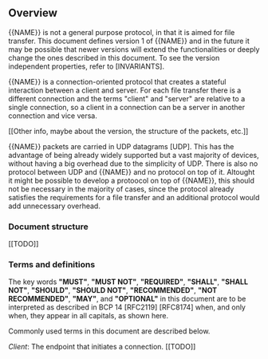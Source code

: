 ## Overview

{{NAME}} is not a general purpose protocol, in that it is aimed for file transfer. This document defines version 1 of {{NAME}} and in the future it may be possible that newer versions will extend the functionalities or deeply change the ones described in this document. To see the version independent properties, refer to [INVARIANTS].

{{NAME}} is a connection-oriented protocol that creates a stateful interaction between a client and server. For each file transfer there is a different connection and the terms "client" and "server" are relative to a single connection, so a client in a connection can be a server in another connection and vice versa.

[[Other info, maybe about the version, the structure of the packets, etc.]]

{{NAME}} packets are carried in UDP datagrams [UDP]. This has the advantage of being already widely supported but a vast majority of devices, without having a big overhead due to the simplicity of UDP. There is also no protocol between UDP and {{NAME}} and no protocol on top of it. Altought it might be possible to develop a protoocol on top of {{NAME}}, this should not be necessary in the majority of cases, since the protocol already satisfies the requirements for a file transfer and an additional protocol would add unnecessary overhead.

### Document structure

[[TODO]]

### Terms and definitions

The key words **"MUST"**, **"MUST NOT"**, **"REQUIRED"**, **"SHALL"**, **"SHALL NOT"**, **"SHOULD"**, **"SHOULD NOT"**, **"RECOMMENDED"**, **"NOT RECOMMENDED"**, **"MAY"**, and **"OPTIONAL"** in this document are to be interpreted as described in BCP 14 [RFC2119] [RFC8174] when, and only when, they appear in all capitals, as shown here.

Commonly used terms in this document are described below.

*Client*: The endpoint that initiates a connection.
[[TODO]]